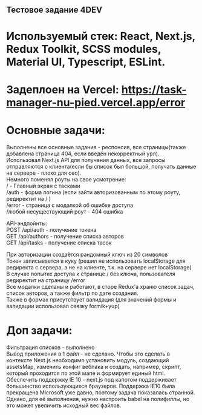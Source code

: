 ## Тестовое задание 4DEV

# Используемый стек: React, Next.js, Redux Toolkit, SCSS modules, Material UI, Typescript, ESLint.

# Задеплоен на Vercel: https://task-manager-nu-pied.vercel.app/error

# Основные задачи:

Выполнены все основные задания - респонсив, все страницы(также добавлена страница 404, если введён некорректный урл).  
Использовал Next.js API для получения данных, все запросы отправляются с клиента(если бы список был большой, получать данные на сервере - плохо для сео).  
Немного поменял роуты на свое усмотрение:  
/ - Главный экран с тасками  
/auth - форма логина (если зайти авторизованным по этому роуту, редиректит на / )  
/error - страница с модалкой об ошибке доступа  
/любой несуществующий роут - 404 ошибка

API-эндпойнты:  
POST /api/auth - получение токена  
GET /api/authors - получение списка авторов  
GET /api/tasks - получение списка тасок

При авторизации создаётся рандомный ключ из 20 символов  
Токен записывается в куку (решил не использовать localStorage для редиректа с сервера, а не на клиенте, т.к. на сервере нет localStorage)  
В случае попытке доступа к странице / без ключа, пользователя редиректит на страницу /error  
Все модалки сделаны и работают, в сторе Redux'a храню список задач, список авторов, а также фильтр по дате создания.  
Также в формах присутствует валидация (для значений формы и валидации использовал связку formik+yup)

# Доп задачи:

Фильтрация списков - выполнено  
Вывод приложения в 1 файл - не сделано. Чтобы это сделать в контексте Next.js необходимо установить модуль, создающий assetsMap, изменить конфиг вебпака и создать, например, скрипт, который проходится по этой мапе и формирует единый html.  
Обеспечить поддержку IE 10 - next.js под капотом поддерживает большинство использующихся браузеров. Поддержка IE10 была прекращена Microsoft уже давно, поэтому задача показалась странной. Однако, для её выполнения, нужно настроить babel на полифиллы, но это может увеличить исходный вес файлов.
